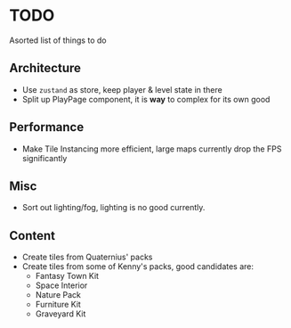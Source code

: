 # TODO

Asorted list of things to do

## Architecture

* Use `zustand` as store, keep player & level state in there
* Split up PlayPage component, it is **way** to complex for its own good

## Performance

* Make Tile Instancing more efficient, large maps currently drop the FPS significantly

## Misc

* Sort out lighting/fog, lighting is no good currently.

## Content

* Create tiles from Quaternius' packs
* Create tiles from some of Kenny's packs, good candidates are:
    * Fantasy Town Kit
    * Space Interior
    * Nature Pack
    * Furniture Kit
    * Graveyard Kit
